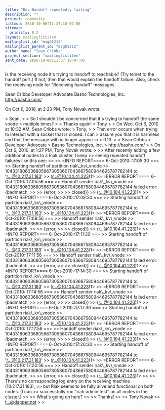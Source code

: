 ```yaml
---
title: "Re: Handoff repeatedly failing"
description: ""
project: community
lastmod: 2010-10-06T11:37:10-07:00
sitemap:
  priority: 0.2
layout: mailinglistitem
mailinglist_id: "msg01213"
mailinglist_parent_id: "msg01212"
author_name: "Sean Cribbs"
project_section: "mailinglistitem"
sent_date: 2010-10-06T11:37:10-07:00
---
```



Is the receiving node it's trying to handoff to reachable? (Try telnet to the 
handoff port.) If not, then that would explain the handoff failure. Also, 
check the receiving node for "Receiving handoff" messages.

Sean Cribbs 
Developer Advocate
Basho Technologies, Inc.
http://basho.com/

On Oct 6, 2010, at 2:23 PM, Tony Novak wrote:

&gt; Sean,
&gt; 
&gt; So I shouldn't be concerned that it's trying to handoff the same vnode 
&gt; multiple times?
&gt; 
&gt; Thanks again!
&gt; Tony
&gt; 
&gt; On Wed, Oct 6, 2010 at 10:32 AM, Sean Cribbs  wrote:
&gt; Tony,
&gt; 
&gt; That error occurs when trying to interact with a socket that is closed. I can 
&gt; assure you that it is harmless and that the message will no longer appear in 
&gt; 0.13.
&gt; 
&gt; Sean Cribbs 
&gt; Developer Advocate
&gt; Basho Technologies, Inc.
&gt; http://basho.com/
&gt; 
&gt; On Oct 6, 2010, at 1:27 PM, Tony Novak wrote:
&gt; 
&gt;&gt; After recently adding a few additional nodes to a Riak cluster, I keep 
&gt;&gt; seeing repeated handoff failures like this one:
&gt;&gt; 
&gt;&gt; =INFO REPORT==== 6-Oct-2010::17:05:30 ===
&gt;&gt; Starting handoff of partition riak\\_kv\\_vnode 
&gt;&gt; 1043318063368056673053607043667580944695787782144 to 'r...@10.217.31.183'
&gt;&gt; (r...@10.104.41.223)1&gt; 
&gt;&gt; =ERROR REPORT==== 6-Oct-2010::17:05:56 ===
&gt;&gt; Handoff sender riak\\_kv\\_vnode 
&gt;&gt; 1043318063368056673053607043667580944695787782144 failed error:{badmatch,
&gt;&gt; 
&gt;&gt; {error,
&gt;&gt; 
&gt;&gt; closed}}
&gt;&gt; (r...@10.104.41.223)1&gt; 
&gt;&gt; =INFO REPORT==== 6-Oct-2010::17:08:30 ===
&gt;&gt; Starting handoff of partition riak\\_kv\\_vnode 
&gt;&gt; 1043318063368056673053607043667580944695787782144 to 'r...@10.217.31.183'
&gt;&gt; (r...@10.104.41.223)1&gt; 
&gt;&gt; =ERROR REPORT==== 6-Oct-2010::17:08:56 ===
&gt;&gt; Handoff sender riak\\_kv\\_vnode 
&gt;&gt; 1043318063368056673053607043667580944695787782144 failed error:{badmatch,
&gt;&gt; 
&gt;&gt; {error,
&gt;&gt; 
&gt;&gt; closed}}
&gt;&gt; (r...@10.104.41.223)1&gt; 
&gt;&gt; =INFO REPORT==== 6-Oct-2010::17:11:30 ===
&gt;&gt; Starting handoff of partition riak\\_kv\\_vnode 
&gt;&gt; 1043318063368056673053607043667580944695787782144 to 'r...@10.217.31.183'
&gt;&gt; (r...@10.104.41.223)1&gt; 
&gt;&gt; =ERROR REPORT==== 6-Oct-2010::17:11:56 ===
&gt;&gt; Handoff sender riak\\_kv\\_vnode 
&gt;&gt; 1043318063368056673053607043667580944695787782144 failed error:{badmatch,
&gt;&gt; 
&gt;&gt; {error,
&gt;&gt; 
&gt;&gt; closed}}
&gt;&gt; (r...@10.104.41.223)1&gt; 
&gt;&gt; =INFO REPORT==== 6-Oct-2010::17:14:30 ===
&gt;&gt; Starting handoff of partition riak\\_kv\\_vnode 
&gt;&gt; 1043318063368056673053607043667580944695787782144 to 'r...@10.217.31.183'
&gt;&gt; (r...@10.104.41.223)1&gt; 
&gt;&gt; =ERROR REPORT==== 6-Oct-2010::17:14:56 ===
&gt;&gt; Handoff sender riak\\_kv\\_vnode 
&gt;&gt; 1043318063368056673053607043667580944695787782144 failed error:{badmatch,
&gt;&gt; 
&gt;&gt; {error,
&gt;&gt; 
&gt;&gt; closed}}
&gt;&gt; (r...@10.104.41.223)1&gt; 
&gt;&gt; =INFO REPORT==== 6-Oct-2010::17:17:30 ===
&gt;&gt; Starting handoff of partition riak\\_kv\\_vnode 
&gt;&gt; 1043318063368056673053607043667580944695787782144 to 'r...@10.217.31.183'
&gt;&gt; (r...@10.104.41.223)1&gt; 
&gt;&gt; =ERROR REPORT==== 6-Oct-2010::17:17:56 ===
&gt;&gt; Handoff sender riak\\_kv\\_vnode 
&gt;&gt; 1043318063368056673053607043667580944695787782144 failed error:{badmatch,
&gt;&gt; 
&gt;&gt; {error,
&gt;&gt; 
&gt;&gt; closed}}
&gt;&gt; (r...@10.104.41.223)1&gt; 
&gt;&gt; =INFO REPORT==== 6-Oct-2010::17:20:30 ===
&gt;&gt; Starting handoff of partition riak\\_kv\\_vnode 
&gt;&gt; 1043318063368056673053607043667580944695787782144 to 'r...@10.217.31.183'
&gt;&gt; (r...@10.104.41.223)1&gt; 
&gt;&gt; =ERROR REPORT==== 6-Oct-2010::17:20:56 ===
&gt;&gt; Handoff sender riak\\_kv\\_vnode 
&gt;&gt; 1043318063368056673053607043667580944695787782144 failed error:{badmatch,
&gt;&gt; 
&gt;&gt; {error,
&gt;&gt; 
&gt;&gt; closed}}
&gt;&gt; (r...@10.104.41.223)1&gt; 
&gt;&gt; 
&gt;&gt; There's no corresponding log entry on the receiving machine (10.217.31.183), 
&gt;&gt; but Riak seems to be fully alive and functional on both nodes. (I can 
&gt;&gt; successfully run "riak-admin test" on all nodes in the cluster.)
&gt;&gt; 
&gt;&gt; What's going on here?
&gt;&gt; 
&gt;&gt; Thanks!
&gt;&gt; 
&gt;&gt; Tony Novak
&gt;&gt; t...@dapper.net
&gt; 
&gt; 

